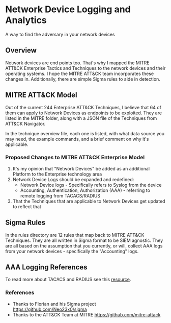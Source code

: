 # Network Device Logging and Analytics
A way to find the adversary in your network devices

## Overview
Network devices are end points too. That's why I mapped the MITRE ATT&CK Enterprise Tactics and Techniques to the network devices and their operating systems. I hope the MITRE ATT&CK team incorporates these changes in. Additionally, there are simple Sigma rules to aide in detection.

## MITRE ATT&CK Model
Out of the current 244 Enterprise ATT&CK Techniques, I believe that 64 of them can apply to Network Devices as endpoints to be exploited. They are listed in the MITRE folder, along with a JSON file of the Techniques from ATT&CK Navigator.

In the technique overview file, each one is listed, with what data source you may need, the example commands, and a brief comment on why it's applicable.

### Proposed Changes to MITRE ATT&CK Enterprise Model
1. It's my opinion that "Network Devices" be added as an additional Platform to the Enterprise technology area
2. Network Device Logs should be expanded and redefined:
    * Network Device logs - Specifically refers to Syslog from the device
    * Accounting, Authentication, Authorization (AAA) - referring to remote logging from TACACS/RADIUS
3. That the Techniques that are applicable to Network Devices get updated to reflect that

## Sigma Rules
In the rules directory are 12 rules that map back to MITRE ATT&CK Techniques. They are all written in Sigma format to be SIEM agnostic. They are all based on the assumption that you currently, or will, collect AAA logs from your network devices - specifically the "Accounting" logs.

## AAA Logging References
To read more about TACACS and RADIUS see this [resource](https://tacacs.net/docs/TACACS_Advantages.pdf "tacacs.net").

### References
* Thanks to Florian and his Sigma project https://github.com/Neo23x0/sigma
* Thanks to the ATT&CK Team at MITRE https://github.com/mitre-attack